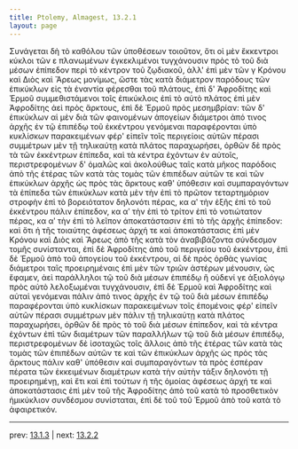 ```yaml
---
title: Ptolemy, Almagest, 13.2.1
layout: page
---
```


Συνάγεται δὴ τὸ καθόλου τῶν ὑποθέσεων τοιοῦτον, ὅτι οἱ μὲν ἔκκεντροι κύκλοι τῶν ε πλανωμένων ἐγκεκλιμένοι τυγχάνουσιν πρὸς τὸ τοῦ διὰ μέσων ἐπίπεδον περὶ τὸ κέντρον τοῦ ζῳδιακοῦ, ἀλλ' ἐπὶ μὲν τῶν γ Κρόνου καὶ Διὸς καὶ Ἄρεως μονίμως, ὥστε τὰς κατὰ διάμετρον παρόδους τῶν ἐπικύκλων εἰς τὰ ἐναντία φέρεσθαι τοῦ πλάτους, ἐπὶ δ' Ἀφροδίτης καὶ Ἑρμοῦ συμμεθιστάμενοι τοῖς ἐπικύκλοις ἐπὶ τὸ αὐτὸ πλάτος ἐπὶ μὲν Ἀφροδίτης ἀεὶ πρὸς ἄρκτους, ἐπὶ δὲ Ἑρμοῦ πρὸς μεσημβρίαν: τῶν δ' ἐπικύκλων αἱ μὲν διὰ τῶν φαινομένων ἀπογείων διάμετροι ἀπό τινος ἀρχῆς ἐν τῷ ἐπιπέδῳ τοῦ ἐκκέντρου γενόμεναι παραφέρονται ὑπὸ κυκλίσκων παρακειμένων φέρ' εἰπεῖν τοῖς περιγείοις αὐτῶν πέρασι συμμέτρων μὲν τῇ τηλικαύτῃ κατὰ πλάτος παραχωρήσει, ὀρθῶν δὲ πρὸς τὰ τῶν ἐκκέντρων ἐπίπεδα, καὶ τὰ κέντρα ἐχόντων ἐν αὐτοῖς, περιστρεφομένων δ' ὁμαλῶς καὶ ἀκολούθως ταῖς κατὰ μῆκος παρόδοις ἀπὸ τῆς ἑτέρας τῶν κατὰ τὰς τομὰς τῶν ἐπιπέδων αὐτῶν τε καὶ τῶν ἐπικύκλων ἀρχῆς ὡς πρὸς τὰς ἄρκτους καθ' ὑπόθεσιν καὶ συμπαραγόντων τὰ ἐπίπεδα τῶν ἐπικύκλων κατὰ μὲν τὴν ἐπὶ τὸ πρῶτον τεταρτημόριον στροφὴν ἐπὶ τὸ βορειότατον δηλονότι πέρας, κα αʹ τὴν ἑξῆς ἐπὶ τὸ τοῦ ἐκκέντρου πάλιν ἐπίπεδον, κα αʹ τὴν ἐπὶ τὸ τρίτον ἐπὶ τὸ νοτιώτατον πέρας, κα αʹ τὴν ἐπὶ τὸ λεῖπον ἀποκατάστασιν ἐπὶ τὸ τῆς ἀρχῆς ἐπίπεδον: καὶ ὅτι ἡ τῆς τοιαύτης ἀφέσεως ἀρχή τε καὶ ἀποκατάστασις ἐπὶ μὲν Κρόνου καὶ Διὸς καὶ Ἄρεως ἀπὸ τῆς κατὰ τὸν ἀναβιβάζοντα σύνδεσμον τομῆς συνίστανται, ἐπὶ δὲ Ἀφροδίτης ἀπὸ τοῦ περιγείου τοῦ ἐκκέντρου, ἐπὶ δὲ Ἑρμοῦ ἀπὸ τοῦ ἀπογείου τοῦ ἐκκέντρου, αἱ δὲ πρὸς ὀρθὰς γωνίας διάμετροι ταῖς προειρημέναις ἐπὶ μὲν τῶν τριῶν ἀστέρων μένουσιν, ὡς ἔφαμεν, ἀεὶ παράλληλοι τῷ τοῦ διὰ μέσων ἐπιπέδῳ ἢ οὐδενί γε ἀξιολόγῳ πρὸς αὐτὸ λελοξωμέναι τυγχάνουσιν, ἐπὶ δὲ Ἑρμοῦ καὶ Ἀφροδίτης καὶ αὐταὶ γενόμεναι πάλιν ἀπό τινος ἀρχῆς ἐν τῷ τοῦ διὰ μέσων ἐπιπέδῳ παραφέρονται ὑπὸ κυκλίσκων παρακειμένων τοῖς ἑπομένοις φέρ' εἰπεῖν αὐτῶν πέρασι συμμέτρων μὲν πάλιν τῇ τηλικαύτῃ κατὰ πλάτος παραχωρήσει, ὀρθῶν δὲ πρὸς τὸ τοῦ διὰ μέσων ἐπίπεδον, καὶ τὰ κέντρα ἐχόντων ἐπὶ τῶν διαμέτρων τῶν παραλλήλων τῷ τοῦ διὰ μέσων ἐπιπέδῳ, περιστρεφομένων δὲ ἰσοταχῶς τοῖς ἄλλοις ἀπὸ τῆς ἑτέρας τῶν κατὰ τὰς τομὰς τῶν ἐπιπέδων αὐτῶν τε καὶ τῶν ἐπικύκλων ἀρχῆς ὡς πρὸς τὰς ἄρκτους πάλιν καθ' ὑπόθεσιν καὶ συμπαραγόντων τὰ πρὸς ἑσπέραν πέρατα τῶν ἐκκειμένων διαμέτρων κατὰ τὴν αὐτὴν τάξιν δηλονότι τῇ προειρημένῃ, καὶ ἔτι καὶ ἐπὶ τούτων ἡ τῆς ὁμοίας ἀφέσεως ἀρχή τε καὶ ἀποκατάστασις ἐπὶ μὲν τοῦ τῆς Ἀφροδίτης ἀπὸ τοῦ κατὰ τὸ προσθετικὸν ἡμικύκλιον συνδέσμου συνίσταται, ἐπὶ δὲ τοῦ τοῦ Ἑρμοῦ ἀπὸ τοῦ κατὰ τὸ ἀφαιρετικόν. 

---

prev: [13.1.3](../13.1.3/) | next: [13.2.2](../13.2.2/)


